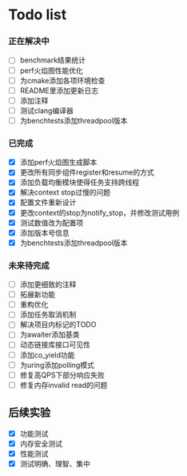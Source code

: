 # Todo list

### 正在解决中

- [ ] benchmark结果统计
- [ ] perf火焰图性能优化
- [ ] 为cmake添加各项环境检查
- [ ] README里添加更新日志
- [ ] 添加注释
- [ ] 测试clang编译器
- [ ] 为benchtests添加threadpool版本

### 已完成

- [x] 添加perf火焰图生成脚本
- [x] 更改所有同步组件register和resume的方式
- [x] 添加负载均衡模块使得任务支持跨线程
- [x] 解决context stop过慢的问题
- [x] 配置文件重新设计
- [x] 更改context的stop为notify_stop，并修改测试用例
- [x] 测试数值改为配置项
- [x] 添加版本号信息
- [x] 为benchtests添加threadpool版本

### 未来待完成

- [ ] 添加更细致的注释
- [ ] 拓展新功能
- [ ] 重构优化
- [ ] 添加任务取消机制
- [ ] 解决项目内标记的TODO
- [ ] 为awaiter添加基类
- [ ] 动态链接库接口可见性
- [ ] 添加co_yield功能
- [ ] 为uring添加polling模式
- [ ] 修复高QPS下部分响应失败
- [ ] 修复内存invalid read的问题

## 后续实验

- [x] 功能测试
- [x] 内存安全测试
- [x] 性能测试
- [x] 测试明确、理智、集中

